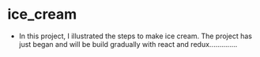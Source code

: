 # ice_cream

- In this project, I illustrated the steps to make ice cream. The project has just began and will be build gradually with react and redux..............
